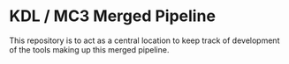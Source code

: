 # KDL / MC3 Merged Pipeline

This repository is to act as a central location to keep track of development of the tools making up this merged pipeline. 
